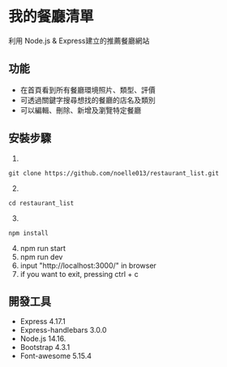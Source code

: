 # 我的餐廳清單
利用 Node.js & Express建立的推薦餐廳網站

## 功能
- 在首頁看到所有餐廳環境照片、類型、評價
- 可透過關鍵字搜尋想找的餐廳的店名及類別
- 可以編輯、刪除、新增及瀏覽特定餐廳

##  安裝步驟
1. 
```
git clone https://github.com/noelle013/restaurant_list.git
```
2. 
```
cd restaurant_list
```
3. 
```
npm install
```
4. npm run start
5. npm run dev
6. input "http://localhost:3000/" in browser
7. if you want to exit, pressing ctrl + c

## 開發工具
- Express 4.17.1
- Express-handlebars 3.0.0
- Node.js 14.16.
- Bootstrap 4.3.1
- Font-awesome 5.15.4